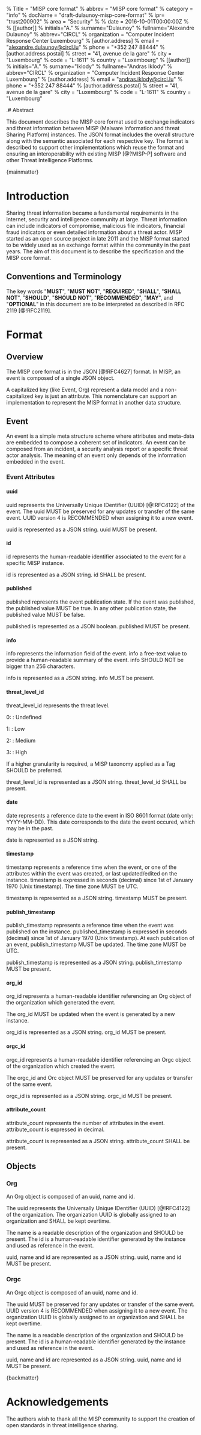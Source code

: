 % Title = "MISP core format"
% abbrev = "MISP core format"
% category = "info"
% docName = "draft-dulaunoy-misp-core-format"
% ipr= "trust200902"
% area = "Security"
%
% date = 2016-10-01T00:00:00Z
%
% [[author]]
% initials="A."
% surname="Dulaunoy"
% fullname="Alexandre Dulaunoy"
% abbrev="CIRCL"
% organization = "Computer Incident Response Center Luxembourg"
%  [author.address]
%  email = "alexandre.dulaunoy@circl.lu"
%  phone = "+352 247 88444"
%   [author.address.postal]
%   street = "41, avenue de la gare"
%   city = "Luxembourg"
%   code = "L-1611"
%   country = "Luxembourg"
% [[author]]
% initials="A."
% surname="Iklody"
% fullname="Andras Iklody"
% abbrev="CIRCL"
% organization = "Computer Incident Response Center Luxembourg"
%  [author.address]
%  email = "andras.iklody@circl.lu"
%  phone = "+352 247 88444"
%   [author.address.postal]
%   street = "41, avenue de la gare"
%   city = "Luxembourg"
%   code = "L-1611"
%   country = "Luxembourg"

.# Abstract

This document describes the MISP core format used to exchange indicators and threat information between
MISP (Malware Information and threat Sharing Platform) instances.
The JSON format includes the overall structure along with the semantic associated for each
respective key. The format is described to support other implementations which reuse the
format and ensuring an interoperability with existing MISP [@?MISP-P] software and other Threat Intelligence Platforms.

{mainmatter}

# Introduction

Sharing threat information became a fundamental requirements in the Internet, security and intelligence community at large. Threat
information can include indicators of compromise, malicious file indicators, financial fraud indicators
or even detailed information about a threat actor. MISP started as an open source project in late 2011 and
the MISP format started to be widely used as an exchange format within the community in the past years. The aim of this document
is to describe the specification and the MISP core format.

##  Conventions and Terminology

The key words "**MUST**", "**MUST NOT**", "**REQUIRED**", "**SHALL**", "**SHALL NOT**",
"**SHOULD**", "**SHOULD NOT**", "**RECOMMENDED**", "**MAY**", and "**OPTIONAL**" in this
document are to be interpreted as described in RFC 2119 [@!RFC2119].

# Format

## Overview

The MISP core format is in the JSON [@!RFC4627] format. In MISP, an event is composed of a single JSON object.

A capitalized key (like Event, Org) represent a data model and a non-capitalized key is just an attribute. This nomenclature
can support an implementation to represent the MISP format in another data structure.

## Event

An event is a simple meta structure scheme where attributes and meta-data are embedded to compose a coherent set
of indicators. An event can be composed from an incident, a security analysis report or a specific threat actor
analysis. The meaning of an event only depends of the information embedded in the event.

### Event Attributes

#### uuid

uuid represents the Universally Unique IDentifier (UUID) [@!RFC4122] of the event. The uuid MUST be preserved
for any updates or transfer of the same event. UUID version 4 is RECOMMENDED when assigning it to a new event.

uuid is represented as a JSON string. uuid MUST be present.

#### id

id represents the human-readable identifier associated to the event for a specific MISP instance.

id is represented as a JSON string. id SHALL be present.

#### published

published represents the event publication state. If the event was published, the published value MUST be true.
In any other publication state, the published value MUST be false.

published is represented as a JSON boolean. published MUST be present.

#### info

info represents the information field of the event. info a free-text value to provide a human-readable summary
of the event. info SHOULD NOT be bigger than 256 characters.

info is represented as a JSON string. info MUST be present.

#### threat_level_id

threat_level_id represents the threat level.

0:
:   Undefined

1:
:   Low

2:
:   Medium

3:
:   High

If a higher granularity is required, a MISP taxonomy applied as a Tag SHOULD be preferred.

threat_level_id is represented as a JSON string. threat_level_id SHALL be present.


#### date

date represents a reference date to the event in ISO 8601 format (date only: YYYY-MM-DD). This date corresponds to the date the event occured, which may be in the past.

date is represented as a JSON string.

#### timestamp

timestamp represents a reference time when the event, or one of the attributes within the event was created, or last updated/edited on the instance. timestamp is expressed in seconds (decimal) since 1st of January 1970 (Unix timestamp). The time zone MUST be UTC.

timestamp is represented as a JSON string. timestamp MUST be present.

#### publish_timestamp

publish_timestamp represents a reference time when the event was published on the instance. published_timestamp is expressed in seconds (decimal) since 1st of January 1970 (Unix timestamp). At each publication of an event, publish_timestamp MUST be updated. The time zone MUST be UTC.

publish_timestamp is represented as a JSON string. publish_timestamp MUST be present.

#### org_id

org_id represents a human-readable identifier referencing an Org object of the organization which generated the event.

The org_id MUST be updated when the event is generated by a new instance.

org_id is represented as a JSON string. org_id MUST be present.

#### orgc_id

orgc_id represents a human-readable identifier referencing an Orgc object of the organization which created the event.

The orgc_id and Orc object MUST be preserved for any updates or transfer of the same event.

orgc_id is represented as a JSON string. orgc_id MUST be present.

#### attribute_count

attribute_count represents the number of attributes in the event. attribute_count is expressed in decimal.

attribute_count is represented as a JSON string. attribute_count SHALL be present.

## Objects

### Org

An Org object is composed of an uuid, name and id.

The uuid represents the Universally Unique IDentifier (UUID) [@!RFC4122] of the organization.
The organization UUID is globally assigned to an organization and SHALL be kept overtime.

The name is a readable description of the organization and SHOULD be present.
The id is a human-readable identifier generated by the instance and used as reference in the event.

uuid, name and id are represented as a JSON string. uuid, name and id MUST be present.


### Orgc

An Orgc object is composed of an uuid, name and id.

The uuid MUST be preserved for any updates or transfer of the same event. UUID version 4 is RECOMMENDED when assigning it to a new event.
The organization UUID is globally assigned to an organization and SHALL be kept overtime.

The name is a readable description of the organization and SHOULD be present.
The id is a human-readable identifier generated by the instance and used as reference in the event.

uuid, name and id are represented as a JSON string. uuid, name and id MUST be present.


<reference anchor='MISP-P' target='https://github.com/MISP'>
  <front>
   <title>MISP Project - Malware Information Sharing Platform and Threat Sharing</title>
   <author initials='' surname='MISP' fullname='MISP Community'></author>
   <date></date>
  </front>
</reference>

{backmatter}

# Acknowledgements

The authors wish to thank all the MISP community to support the creation
of open standards in threat intelligence sharing.


